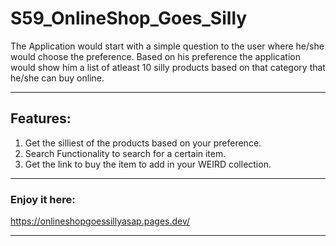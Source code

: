 # S59_OnlineShop_Goes_Silly

The Application would start with a simple question to the user where he/she would choose the preference. Based on his preference the application would show him a list of atleast 10 silly products based on that category that he/she can buy online. 

---

## Features:
1. Get the silliest of the products based on your preference.
2. Search Functionality to search for a certain item.
3. Get the link to buy the item to add in your WEIRD collection.

--- 

### Enjoy it here:
https://onlineshopgoessillyasap.pages.dev/

---